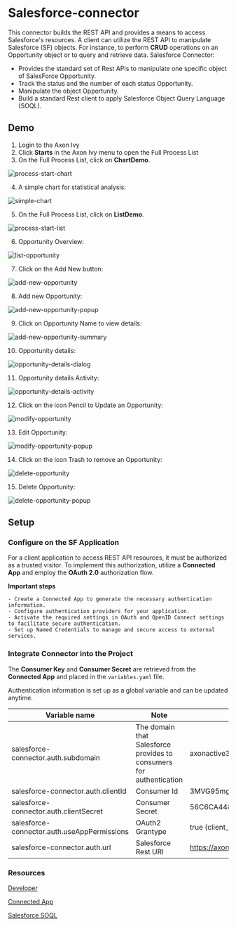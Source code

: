 # Salesforce-connector

This connector builds the REST API and provides a means to access Salesforce's resources. A client can utilize the REST API to manipulate Salesforce (SF) objects. For instance, to perform **CRUD** operations on an Opportunity object or to query and retrieve data. Salesforce Connector:

- Provides the standard set of Rest APIs to manipulate one specific object of SalesForce Opportunity.
- Track the status and the number of each status Opportunity.
- Manipulate the object Opportunity.
- Build a standard Rest client to apply Salesforce Object Query Language (SOQL).

## Demo

  1. Login to the Axon Ivy
  2. Click **Starts** in the Axon Ivy menu to open the Full Process List
  3. On the Full Process List, click on **ChartDemo**.
  
  ![process-start-chart](/salesforce-connector-product/doc/img/sf-start-chart.png)
  
  4. A simple chart for statistical analysis:
  
  ![simple-chart](/salesforce-connector-product/doc/img/sf-chart.png)
  
  5. On the Full Process List, click on **ListDemo**.
  
  ![process-start-list](/salesforce-connector-product/doc/img/sf-start-list.png)
  
  6. Opportunity Overview:
  
  ![list-opportunity](/salesforce-connector-product/doc/img/sf-list.png)
  
  7. Click on the Add New button:
  
  ![add-new-opportunity](/salesforce-connector-product/doc/img/sf-start-addNew.png)
  
  8. Add new Opportunity:
  
  ![add-new-opportunity-popup](/salesforce-connector-product/doc/img/sf-addNew.png)
  
  9. Click on Opportunity Name to view details:
  
  ![add-new-opportunity-summary](/salesforce-connector-product/doc/img/sf-start-detail.png)
  
  10. Opportunity details:
  
  ![opportunity-details-dialog](/salesforce-connector-product/doc/img/sf-detail.png)
  
  11. Opportunity details Activity:
  
  ![opportunity-details-activity](/salesforce-connector-product/doc/img/sf-detail-activity.png)
  
  12. Click on the icon Pencil to Update an Opportunity:
  
  ![modify-opportunity](/salesforce-connector-product/doc/img/sf-start-edit.png)
  
  13. Edit Opportunity:
  
  ![modify-opportunity-popup](/salesforce-connector-product/doc/img/sf-edit.png)
  
  14. Click on the icon Trash to remove an Opportunity:
  
  ![delete-opportunity](/salesforce-connector-product/doc/img/sf-start-delete.png)
  
  15. Delete Opportunity:
  
  ![delete-opportunity-popup](/salesforce-connector-product/doc/img/sf-delete.png)


## Setup

### Configure on the SF Application
  For a client application to access REST API resources, it must be authorized as a trusted visitor. To implement this authorization, utilize a **Connected App** and employ the **OAuth 2.0** authorization flow.

  **Important steps**
  
    - Create a Connected App to generate the necessary authentication information.
    - Configure authentication providers for your application.
    - Activate the required settings in OAuth and OpenID Connect settings to facilitate secure authentication.
    - Set up Named Credentials to manage and secure access to external services.


### Integrate Connector into the Project
  The **Consumer Key** and **Consumer Secret** are retrieved from the **Connected App** and placed in the `variables.yaml` file.

  Authentication information is set up as a global variable and can be updated anytime.

  
  | Variable name                              | Note                                          |Example                                                                               |
  |--------------------------------------------|-----------------------------------------------|--------------------------------------------------------------------------------------|
  |salesforce-connector.auth.subdomain         |The domain that Salesforce provides to consumers for authentication         |axonactive3-dev-ed.develop                                                            |
  |salesforce-connector.auth.clientId          |Consumer Id                                    |3MVG95mg0lk4bathQF4Z_F1GcZZPr8ztvo29c53HhwOXnCKBkP8LkxHnb5KlydXj3Oomw0VHsY |
  |salesforce-connector.auth.clientSecret      |Consumer Secret                                |56C6CA448B49032828FE4C4DF16D1AF4804B8CC734E066B255A5B31A                     |
  |salesforce-connector.auth.useAppPermissions |OAuth2 Grantype                                |true (client_credentials)                                                             |
  |salesforce-connector.auth.url               |Salesforce Rest URI                            |https://axonactive3-dev-ed.develop.my.salesforce.com/services/data/v58.0              |


### Resources
[Developer](https://developer.salesforce.com/docs)

[Connected App](https://help.salesforce.com/s/articleView?id=sf.connected_app_client_credentials_setup.htm&type=5)

[Salesforce SOQL](https://developer.salesforce.com/docs/atlas.en-us.soql_sosl.meta/soql_sosl/sforce_api_calls_soql.htm)


